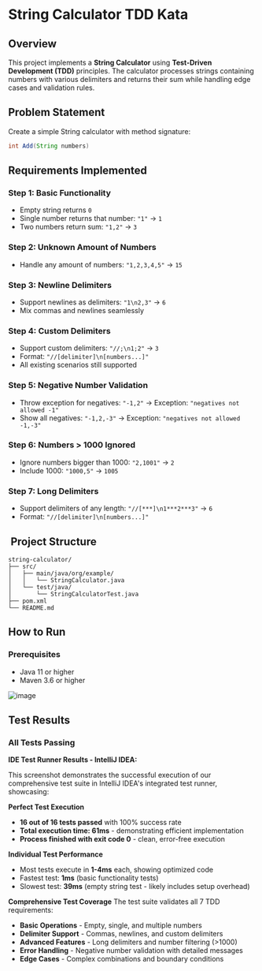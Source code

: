 # String Calculator TDD Kata

## Overview

This project implements a **String Calculator** using **Test-Driven Development (TDD)** principles. The calculator processes strings containing numbers with various delimiters and returns their sum while handling edge cases and validation rules.

## Problem Statement

Create a simple String calculator with method signature:

```java
int Add(String numbers)
```

## Requirements Implemented

### **Step 1: Basic Functionality**

-  Empty string returns `0`
-  Single number returns that number: `"1"` → `1`
-  Two numbers return sum: `"1,2"` → `3`


### **Step 2: Unknown Amount of Numbers**

-  Handle any amount of numbers: `"1,2,3,4,5"` → `15`


### **Step 3: Newline Delimiters**

-  Support newlines as delimiters: `"1\n2,3"` → `6`
-  Mix commas and newlines seamlessly


### **Step 4: Custom Delimiters**

-  Support custom delimiters: `"//;\n1;2"` → `3`
-  Format: `"//[delimiter]\n[numbers...]"`
-  All existing scenarios still supported


### **Step 5: Negative Number Validation**

-  Throw exception for negatives: `"-1,2"` → Exception: `"negatives not allowed -1"`
-  Show all negatives: `"-1,2,-3"` → Exception: `"negatives not allowed -1,-3"`


### **Step 6: Numbers > 1000 Ignored**

-  Ignore numbers bigger than 1000: `"2,1001"` → `2`
-  Include 1000: `"1000,5"` → `1005`


### **Step 7: Long Delimiters**

-  Support delimiters of any length: `"//[***]\n1***2***3"` → `6`
-  Format: `"//[delimiter]\n[numbers...]"`


## ️ Project Structure

```plaintext
string-calculator/
├── src/
│   ├── main/java/org/example/
│   │   └── StringCalculator.java
│   └── test/java/
│       └── StringCalculatorTest.java
├── pom.xml
└── README.md
```

## How to Run

### Prerequisites

- Java 11 or higher
- Maven 3.6 or higher


![image](https://github.com/user-attachments/assets/14e801e2-2904-447b-b800-36b7874e1ce6)

## Test Results

### All Tests Passing 





**IDE Test Runner Results - IntelliJ IDEA:**

This screenshot demonstrates the successful execution of our comprehensive test suite in IntelliJ IDEA's integrated test runner, showcasing:

 **Perfect Test Execution**

- **16 out of 16 tests passed** with 100% success rate
- **Total execution time: 61ms** - demonstrating efficient implementation
- **Process finished with exit code 0** - clean, error-free execution


 **Individual Test Performance**

- Most tests execute in **1-4ms** each, showing optimized code
- Fastest test: **1ms** (basic functionality tests)
- Slowest test: **39ms** (empty string test - likely includes setup overhead)


 **Comprehensive Test Coverage**
The test suite validates all 7 TDD requirements:

-  **Basic Operations** - Empty, single, and multiple numbers
-  **Delimiter Support** - Commas, newlines, and custom delimiters
-  **Advanced Features** - Long delimiters and number filtering (>1000)
-  **Error Handling** - Negative number validation with detailed messages
-  **Edge Cases** - Complex combinations and boundary conditions
